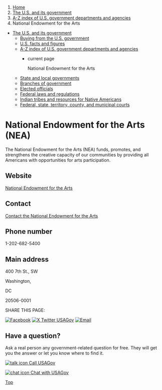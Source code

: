 1. [Home](/)
2. [The U.S. and its government](/about-the-us)
3. [A-Z index of U.S. government departments and agencies](/agency-index)
4. National Endowment for the Arts

* [The U.S. and its government](/about-the-us)
  + [Buying from the U.S. government](/buy-from-government)
  + [U.S. facts and figures](/facts-figures)
  + [A-Z index of U.S. government departments and agencies](/agency-index)
    - current page

      National Endowment for the Arts
  + [State and local governments](/state-local-governments)
  + [Branches of government](/branches-of-government)
  + [Elected officials](/elected-officials)
  + [Federal laws and regulations](/laws-and-regulations)
  + [Indian tribes and resources for Native Americans](/tribes)
  + [Federal, state, territory, county, and municipal courts](/courts)

National Endowment for the Arts
(NEA)
=====================================

The National Endowment for the Arts (NEA) funds, promotes, and strengthens the creative capacity of our communities by providing all Americans with opportunities for arts participation.

Website
-------

[National Endowment for the Arts](https://www.arts.gov/)

Contact
-------

[Contact the National Endowment for the Arts](https://www.arts.gov/about/leadership-staff)

Phone number
------------

1-202-682-5400

Main address
------------

400 7th St., SW
  

Washington,

DC

20506-0001

SHARE THIS PAGE:

[![Facebook](/themes/custom/usagov/images/social-media-icons/Facebook_Icon.svg)](https://www.facebook.com/sharer/sharer.php?u=https://www.usa.gov/agencies/national-endowment-for-the-arts&v=3)
[![X Twitter USAGov](/themes/custom/usagov/images/social-media-icons/X_Twitter_Icon.svg?version=2)](https://twitter.com/intent/tweet?source=webclient&text=https://www.usa.gov/agencies/national-endowment-for-the-arts)
[![Email](/themes/custom/usagov/images/social-media-icons/Email_Icon.svg?version=2)](mailto:?subject=https://www.usa.gov/agencies/national-endowment-for-the-arts)

Have a question?
----------------

Ask a real person any government-related question for free. They will get you the answer or let you know where to find it.

[![talk icon](/themes/custom/usagov/images/ICONS_talk.png)
Call USAGov](/phone)

[![chat icon](/themes/custom/usagov/images/ICONS_chat.png)
Chat with USAGov](/chat)

[Top](#main-content)